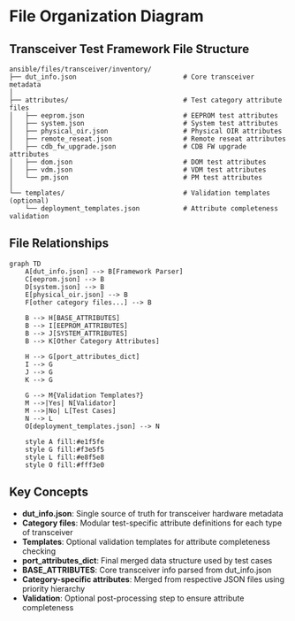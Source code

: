 # File Organization Diagram

## Transceiver Test Framework File Structure

```text
ansible/files/transceiver/inventory/
├── dut_info.json                           # Core transceiver metadata
│
├── attributes/                             # Test category attribute files
│   ├── eeprom.json                         # EEPROM test attributes
│   ├── system.json                         # System test attributes
│   ├── physical_oir.json                   # Physical OIR attributes
│   ├── remote_reseat.json                  # Remote reseat attributes
│   ├── cdb_fw_upgrade.json                 # CDB FW upgrade attributes
│   ├── dom.json                            # DOM test attributes
│   ├── vdm.json                            # VDM test attributes
│   └── pm.json                             # PM test attributes
│
└── templates/                              # Validation templates (optional)
    └── deployment_templates.json           # Attribute completeness validation
```

## File Relationships

```mermaid
graph TD
    A[dut_info.json] --> B[Framework Parser]
    C[eeprom.json] --> B
    D[system.json] --> B
    E[physical_oir.json] --> B
    F[other category files...] --> B
    
    B --> H[BASE_ATTRIBUTES]
    B --> I[EEPROM_ATTRIBUTES]
    B --> J[SYSTEM_ATTRIBUTES]
    B --> K[Other Category Attributes]
    
    H --> G[port_attributes_dict]
    I --> G
    J --> G
    K --> G
    
    G --> M{Validation Templates?}
    M -->|Yes| N[Validator]
    M -->|No| L[Test Cases]
    N --> L
    O[deployment_templates.json] --> N
    
    style A fill:#e1f5fe
    style G fill:#f3e5f5
    style L fill:#e8f5e8
    style O fill:#fff3e0
```

## Key Concepts

- **dut_info.json**: Single source of truth for transceiver hardware metadata
- **Category files**: Modular test-specific attribute definitions for each type of transceiver
- **Templates**: Optional validation templates for attribute completeness checking
- **port_attributes_dict**: Final merged data structure used by test cases
- **BASE_ATTRIBUTES**: Core transceiver info parsed from dut_info.json
- **Category-specific attributes**: Merged from respective JSON files using priority hierarchy
- **Validation**: Optional post-processing step to ensure attribute completeness